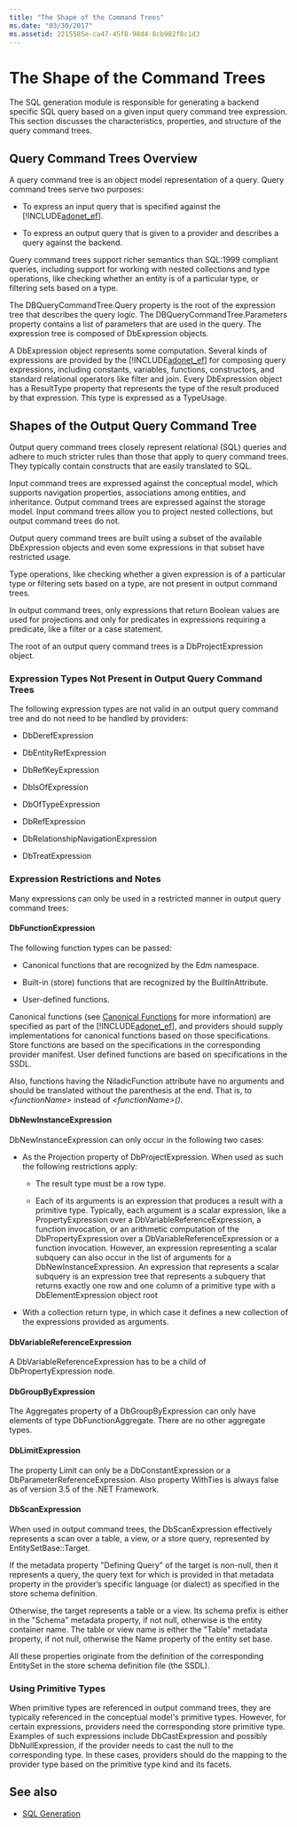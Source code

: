 ```yaml
---
title: "The Shape of the Command Trees"
ms.date: "03/30/2017"
ms.assetid: 2215585e-ca47-45f8-98d4-8cb982f8c1d3
---
```


# The Shape of the Command Trees

The SQL generation module is responsible for generating a backend specific SQL query based on a given input query command tree expression. This section discusses the characteristics, properties, and structure of the query command trees.

## Query Command Trees Overview

A query command tree is an object model representation of a query. Query command trees serve two purposes:

- To express an input query that is specified against the [!INCLUDE[adonet_ef](../../../../../includes/adonet-ef-md.md)].

- To express an output query that is given to a provider and describes a query against the backend.

Query command trees support richer semantics than SQL:1999 compliant queries, including support for working with nested collections and type operations, like checking whether an entity is of a particular type, or filtering sets based on a type.

The DBQueryCommandTree.Query property is the root of the expression tree that describes the query logic. The DBQueryCommandTree.Parameters property contains a list of parameters that are used in the query. The expression tree is composed of DbExpression objects.

A DbExpression object represents some computation. Several kinds of expressions are provided by the [!INCLUDE[adonet_ef](../../../../../includes/adonet-ef-md.md)] for composing query expressions, including constants, variables, functions, constructors, and standard relational operators like filter and join. Every DbExpression object has a ResultType property that represents the type of the result produced by that expression. This type is expressed as a TypeUsage.

## Shapes of the Output Query Command Tree

Output query command trees closely represent relational (SQL) queries and adhere to much stricter rules than those that apply to query command trees. They typically contain constructs that are easily translated to SQL.

Input command trees are expressed against the conceptual model, which supports navigation properties, associations among entities, and inheritance. Output command trees are expressed against the storage model. Input command trees allow you to project nested collections, but output command trees do not.

Output query command trees are built using a subset of the available DbExpression objects and even some expressions in that subset have restricted usage.

Type operations, like checking whether a given expression is of a particular type or filtering sets based on a type, are not present in output command trees.

In output command trees, only expressions that return Boolean values are used for projections and only for predicates in expressions requiring a predicate, like a filter or a case statement.

The root of an output query command trees is a DbProjectExpression object.

### Expression Types Not Present in Output Query Command Trees

The following expression types are not valid in an output query command tree and do not need to be handled by providers:

- DbDerefExpression

- DbEntityRefExpression

- DbRefKeyExpression

- DbIsOfExpression

- DbOfTypeExpression

- DbRefExpression

- DbRelationshipNavigationExpression

- DbTreatExpression

### Expression Restrictions and Notes

Many expressions can only be used in a restricted manner in output query command trees:

#### DbFunctionExpression

The following function types can be passed:

- Canonical functions that are recognized by the Edm namespace.

- Built-in (store) functions that are recognized by the BuiltInAttribute.

- User-defined functions.

Canonical functions (see [Canonical Functions](../../../../../docs/framework/data/adonet/ef/language-reference/canonical-functions.md) for more information) are specified as part of the [!INCLUDE[adonet_ef](../../../../../includes/adonet-ef-md.md)], and providers should supply implementations for canonical functions based on those specifications. Store functions are based on the specifications in the corresponding provider manifest. User defined functions are based on specifications in the SSDL.

Also, functions having the NiladicFunction attribute have no arguments and should be translated without the parenthesis at the end.  That is, to *\<functionName>* instead of *\<functionName>()*.

#### DbNewInstanceExpression

DbNewInstanceExpression can only occur in the following two cases:

- As the Projection property of DbProjectExpression.  When used as such the following restrictions apply:

    - The result type must be a row type.

    - Each of its arguments is an expression that produces a result with a primitive type. Typically, each argument is a scalar expression, like a PropertyExpression over a DbVariableReferenceExpression, a function invocation, or an arithmetic computation of the DbPropertyExpression over a DbVariableReferenceExpression or a function invocation. However, an expression representing a scalar subquery can also occur in the list of arguments for a DbNewInstanceExpression. An expression that represents a scalar subquery is an expression tree that represents a subquery that returns exactly one row and one column of a primitive type with a DbElementExpression object root

- With a collection return type, in which case it defines a new collection of the expressions provided as arguments.

#### DbVariableReferenceExpression

A DbVariableReferenceExpression has to be a child of DbPropertyExpression node.

#### DbGroupByExpression

The Aggregates property of a DbGroupByExpression can only have elements of type DbFunctionAggregate. There are no other aggregate types.

#### DbLimitExpression

The property Limit can only be a DbConstantExpression or a DbParameterReferenceExpression. Also property WithTies is always false as of version 3.5 of the .NET Framework.

#### DbScanExpression

When used in output command trees, the DbScanExpression effectively represents a scan over a table, a view, or a store query, represented by EntitySetBase::Target.

If the metadata property "Defining Query" of the target is non-null, then it represents a query, the query text for which is provided in that metadata property in the provider’s specific language (or dialect) as specified in the store schema definition.

Otherwise, the target represents a table or a view. Its schema prefix is either in the "Schema" metadata property, if not null, otherwise is the entity container name.  The table or view name is either the "Table" metadata property, if not null, otherwise the Name property of the entity set base.

All these properties originate from the definition of the corresponding EntitySet in the store schema definition file (the SSDL).

### Using Primitive Types

When primitive types are referenced in output command trees, they are typically referenced in the conceptual model's primitive types. However, for certain expressions, providers need the corresponding store primitive type. Examples of such expressions include DbCastExpression and possibly DbNullExpression, if the provider needs to cast the null to the corresponding type. In these cases, providers should do the mapping to the provider type based on the primitive type kind and its facets.

## See also

- [SQL Generation](../../../../../docs/framework/data/adonet/ef/sql-generation.md)
